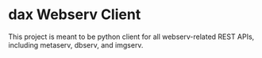 # dax Webserv Client

This project is meant to be python client for all webserv-related REST APIs, 
including metaserv, dbserv, and imgserv.

